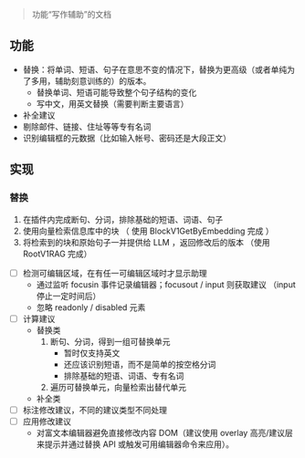> 功能“写作辅助”的文档

## 功能

- 替换：将单词、短语、句子在意思不变的情况下，替换为更高级（或者单纯为了多用，辅助刻意训练的）的版本。
  - 替换单词、短语可能导致整个句子结构的变化
  - 写中文，用英文替换（需要判断主要语言）
- 补全建议
- 剔除邮件、链接、住址等等专有名词
- 识别编辑框的元数据（比如输入帐号、密码还是大段正文）

## 实现

### 替换

1. 在插件内完成断句、分词，排除基础的短语、词语、句子
2. 使用向量检索信息库中的块 （ 使用 BlockV1GetByEmbedding 完成 ）
3. 将检索到的块和原始句子一并提供给 LLM ，返回修改后的版本 （使用 RootV1RAG 完成）

- [ ] 检测可编辑区域，在有任一可编辑区域时才显示助理
  - 通过监听 focusin 事件记录编辑器；focusout / input 则获取建议 （input 停止一定时间后）
  - 忽略 readonly / disabled 元素
- [ ] 计算建议
  - 替换类
    1. 断句、分词，得到一组可替换单元
       - 暂时仅支持英文
       - 还应该识别短语，而不是简单的按空格分词
       - 排除基础的短语、词语、专有名词
    2. 遍历可替换单元，向量检索出替代单元
  - 补全类
- [ ] 标注修改建议，不同的建议类型不同处理
- [ ] 应用修改建议
  - 对富文本编辑器避免直接修改内容 DOM（建议使用 overlay 高亮/建议层来提示并通过替换 API 或触发可用编辑器命令来应用）。
